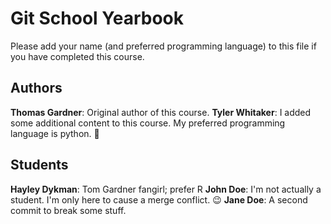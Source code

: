 # Git School Yearbook
Please add your name (and preferred programming language) to this file if you have completed this course. 

## Authors
**Thomas Gardner**: Original author of this course.
**Tyler Whitaker**: I added some additional content to this course. My preferred programming language is python. 🐍

## Students
**Hayley Dykman**: Tom Gardner fangirl; prefer R
**John Doe**: I'm not actually a student. I'm only here to cause a merge conflict. 😉 
**Jane Doe**: A second commit to break some stuff.
